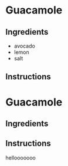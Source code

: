 # Guacamole
## Ingredients
* avocado
* lemon
* salt
## Instructions
# Guacamole
## Ingredients
## Instructions
hellooooooo
